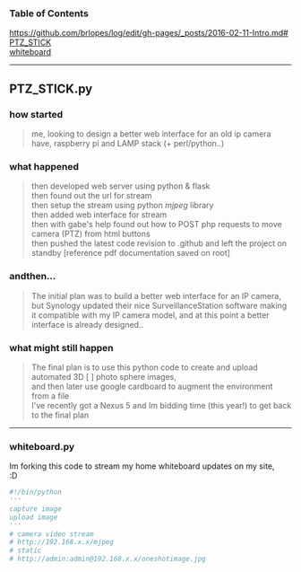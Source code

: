 ###  Table of Contents  
https://github.com/brlopes/log/edit/gh-pages/_posts/2016-02-11-Intro.md#
[PTZ_STICK](#PTZ_STICK)  
[whiteboard](#whiteboard)  

---
## PTZ_STICK.py

### how started  
>me, looking to design a better web interface for an old ip camera  
have, raspberry pi and LAMP stack (+ perl/python..)

### what happened  
>then developed web server using python & flask    
then found out the url for stream  
then setup the stream using python *mjpeg* library  
then added web interface for stream  
then with gabe's help found out how to POST php requests to move camera (PTZ) from html buttons  
then pushed the latest code revision to .github and left the project on standby
[reference pdf documentation saved on root]


### andthen...  
>The initial plan was to build a better web interface for an IP camera, but Synology updated their nice SurveillanceStation software making it compatible with my IP camera model, and at this point a better interface is already designed..


### what might still happen  
>The final plan is to use this python code to create and upload automated 3D [ ] photo sphere images,  
and then later use google cardboard to augment the environment from a file  
I've recently got a Nexus 5 and Im bidding time (this year!) to get back to the final plan

---

### whiteboard.py  
Im forking this code to stream my home whiteboard updates on my site,   
:D  

```python
#!/bin/python
'''
capture image
upload image
'''
# camera video stream
# http://192.168.x.x/mjpeg
# static
# http://admin:admin@192.168.x.x/oneshotimage.jpg
```
